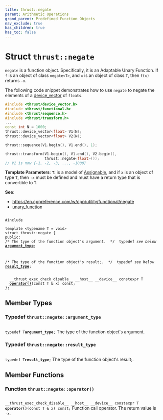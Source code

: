 ```yaml
---
title: thrust::negate
parent: Arithmetic Operations
grand_parent: Predefined Function Objects
nav_exclude: true
has_children: true
has_toc: false
---
```


# Struct `thrust::negate`

<code>negate</code> is a function object. Specifically, it is an Adaptable Unary Function. If <code>f</code> is an object of class <code>negate&lt;T&gt;</code>, and <code>x</code> is an object of class <code>T</code>, then <code>f(x)</code> returns <code>-x</code>.


The following code snippet demonstrates how to use <code>negate</code> to negate the elements of a <a href="{{ site.baseurl }}/api/classes/classthrust_1_1device__vector.html">device_vector</a> of <code>floats</code>.



```cpp
#include <thrust/device_vector.h>
#include <thrust/functional.h>
#include <thrust/sequence.h>
#include <thrust/transform.h>
...
const int N = 1000;
thrust::device_vector<float> V1(N);
thrust::device_vector<float> V2(N);

thrust::sequence(V1.begin(), V1.end(), 1);

thrust::transform(V1.begin(), V1.end(), V2.begin(),
                  thrust::negate<float>());
// V2 is now {-1, -2, -3, ..., -1000}
```

**Template Parameters**:
**`T`**: is a model of <a href="https://en.cppreference.com/w/cpp/named_req/CopyAssignable">Assignable</a>, and if <code>x</code> is an object of type <code>T</code>, then <code>-x</code> must be defined and must have a return type that is convertible to <code>T</code>.

**See**:
* <a href="https://en.cppreference.com/w/cpp/utility/functional/negate">https://en.cppreference.com/w/cpp/utility/functional/negate</a>
* <a href="{{ site.baseurl }}/api/classes/structthrust_1_1unary__function.html">unary_function</a>

<code class="doxybook">
<span>#include <thrust/functional.h></span><br>
<span>template &lt;typename T = void&gt;</span>
<span>struct thrust::negate {</span>
<span>public:</span><span class="doxybook-comment"><code>&nbsp;&nbsp;</code>
/* The type of the function object's argument.  */</span><span>&nbsp;&nbsp;typedef <i>see below</i> <b><a href="{{ site.baseurl }}/api/classes/structthrust_1_1negate.html#typedef-argument-type">argument&#95;type</a></b>;</span>
<br>
<span class="doxybook-comment"><code>&nbsp;&nbsp;</code>
/* The type of the function object's result;.  */</span><span>&nbsp;&nbsp;typedef <i>see below</i> <b><a href="{{ site.baseurl }}/api/classes/structthrust_1_1negate.html#typedef-result-type">result&#95;type</a></b>;</span>
<br>
<span>&nbsp;&nbsp;__thrust_exec_check_disable__ __host__ __device__ constexpr T </span><span>&nbsp;&nbsp;<b><a href="{{ site.baseurl }}/api/classes/structthrust_1_1negate.html#function-operator()">operator()</a></b>(const T & x) const;</span>
<span>};</span>
</code>

## Member Types

<h3 id="typedef-argument-type">
Typedef <code>thrust::negate::argument&#95;type</code>
</h3>

<code class="doxybook">
<span>typedef T<b>argument_type</b>;</span></code>
The type of the function object's argument. 

<h3 id="typedef-result-type">
Typedef <code>thrust::negate::result&#95;type</code>
</h3>

<code class="doxybook">
<span>typedef T<b>result_type</b>;</span></code>
The type of the function object's result;. 


## Member Functions

<h3 id="function-operator()">
Function <code>thrust::negate::operator()</code>
</h3>

<code class="doxybook">
<span>__thrust_exec_check_disable__ __host__ __device__ constexpr T </span><span><b>operator()</b>(const T & x) const;</span></code>
Function call operator. The return value is <code>-x</code>. 


